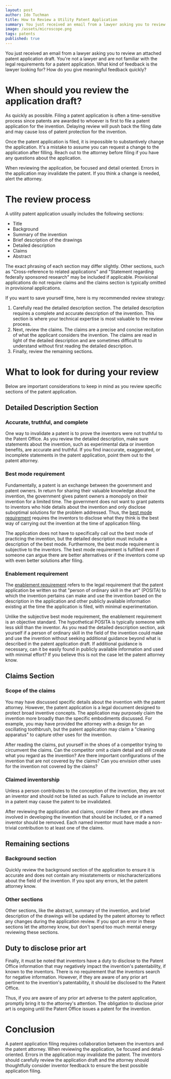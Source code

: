 ```yaml
---
layout: post
author: Ido Tuchman
title: How to Review a Utility Patent Application
summary: You just received an email from a lawyer asking you to review an attached patent application draft. You're not a lawyer and are not familiar with the legal requirements for a patent application. What kind of feedback is the lawyer looking for? How do you give meaningful feedback quickly?
image: /assets/microscope.png
tags: patents
published: true
---
```

You just received an email from a lawyer asking you to review an attached patent application draft. You're not a lawyer and are not familiar with the legal requirements for a patent application. What kind of feedback is the lawyer looking for? How do you give meaningful feedback quickly?

# When should you review the application draft?
As quickly as possible. Filing a patent application is often a time-sensitive process since patents are awarded to whoever is first to file a patent application for the invention. Delaying review will push back the filing date and may cause loss of patent protection for the invention.

Once the patent application is filed, it is impossible to substantively change the application. It's a mistake to assume you can request a change to the application after filling. Reach out to the attorney before filing if you have any questions about the application. 

When reviewing the application, be focused and detail oriented. Errors in the application may invalidate the patent. If you think a change is needed, alert the attorney. 

# The review process
A utility patent application usually includes the following sections:
* Title
* Background
* Summary of the invention
* Brief description of the drawings
* Detailed description
* Claims
* Abstract

The exact phrasing of each section may differ slightly. Other sections, such as "Cross-reference to related applications" and "Statement regarding federally sponsored research" may be included if applicable. Provisional applications do not require claims and the claims section is typically omitted in provisional applications.

If you want to save yourself time, here is my recommended review strategy:
1. Carefully read the detailed description section. The detailed description requires a complete and accurate description of the invention. This section is where your technical expertise is most valuable to the review process.
2. Next, review the claims. The claims are a precise and concise recitation of what the applicant considers the invention. The claims are read in light of the detailed description and are sometimes difficult to understand without first reading the detailed description.
3. Finally, review the remaining sections.

# What to look for during your review
Below are important considerations to keep in mind as you review specific sections of the patent application.

## Detailed Description Section
### Accurate, truthful, and complete
One way to invalidate a patent is to prove the inventors were not truthful to the Patent Office. As you review the detailed description, make sure statements about the invention, such as experimental data or invention benefits, are accurate and truthful. If you find inaccurate, exaggerated, or incomplete statements in the patent application, point them out to the patent attorney. 

### Best mode requirement
Fundamentally, a patent is an exchange between the government and patent owners. In return for sharing their valuable knowledge about the invention, the government gives patent owners a monopoly on their invention for a limited time. The government does not want to grant patents to inventors who hide details about the invention and only disclose suboptimal solutions for the problem addressed. Thus, the [best mode requirement](https://www.uspto.gov/web/offices/pac/mpep/s2165.html) requires the inventors to disclose what they think is the best way of carrying out the invention at the time of application filing.

The application does not have to specifically call out the best mode of practicing the invention, but the detailed description must include a description of the best mode. Furthermore, the best mode requirement is subjective to the inventors. The best mode requirement is fulfilled even if someone can argue there are better alternatives or if the inventors come up with even better solutions after filing.

### Enablement requirement
The [enablement requirement](https://www.uspto.gov/web/offices/pac/mpep/s2164.html) refers to the legal requirement that the patent application be written so that "person of ordinary skill in the art" (POSITA) to which the invention pertains can make and use the invention based on the description in the application and other publicly available information existing at the time the application is filed, with minimal experimentation.

Unlike the subjective best mode requirement, the enablement requirement is an objective standard. The hypothetical POSITA is typically someone with less skill than the inventor. As you read the detailed description section, ask yourself if a person of ordinary skill in the field of the invention could make and use the invention without seeking additional guidance beyond what is described in the patent application draft. If additional guidance is necessary, can it be easily found in publicly available information and used with minimal effort? If you believe this is not the case let the patent attorney know.

## Claims Section
### Scope of the claims
You may have discussed specific details about the invention with the patent attorney. However, the patent application is a legal document designed to protect broad inventive concepts. The application may purposely claim the invention more broadly than the specific embodiments discussed. For example, you may have provided the attorney with a design for an oscillating toothbrush, but the patent application may claim a "cleaning apparatus" to capture other uses for the invention.

After reading the claims, put yourself in the shoes of a competitor trying to circumvent the claims. Can the competitor omit a claim detail and still create what you regard as the invention? Are there important configurations of the invention that are not covered by the claims? Can you envision other uses for the invention not covered by the claims?

### Claimed inventorship
Unless a person contributes to the conception of the invention, they are not an inventor and should not be listed as such. Failure to include an inventor in a patent may cause the patent to be invalidated. 

After reviewing the application and claims, consider if there are others involved in developing the invention that should be included, or if a named inventor should be removed. Each named inventor must have made a non-trivial contribution to at least one of the claims.

## Remaining sections
### Background section
Quickly review the background section of the application to ensure it is accurate and does not contain any misstatements or mischaracterizations about the field of the invention. If you spot any errors, let the patent attorney know.

### Other sections
Other sections, like the abstract, summary of the invention, and brief description of the drawings will be updated by the patent attorney to reflect any changes during the application review. If you spot an error in these sections let the attorney know, but don't spend too much mental energy reviewing these sections.

## Duty to disclose prior art
Finally, it must be noted that inventors have a duty to disclose to the Patent Office information that may negatively impact the invention's patentability, if known to the inventors. There is no requirement that the inventors search for negative information. However, if they are aware of any prior art pertinent to the invention's patentability, it should be disclosed to the Patent Office. 

Thus, if you are aware of any prior art adverse to the patent application, promptly bring it to the attorney's attention. The obligation to disclose prior art is ongoing until the Patent Office issues a patent for the invention. 

# Conclusion
A patent application filing requires collaboration between the inventors and the patent attorney. When reviewing the application, be focused and detail-oriented. Errors in the application may invalidate the patent. The inventors should carefully review the application draft and the attorney should thoughtfully consider inventor feedback to ensure the best possible application filing.